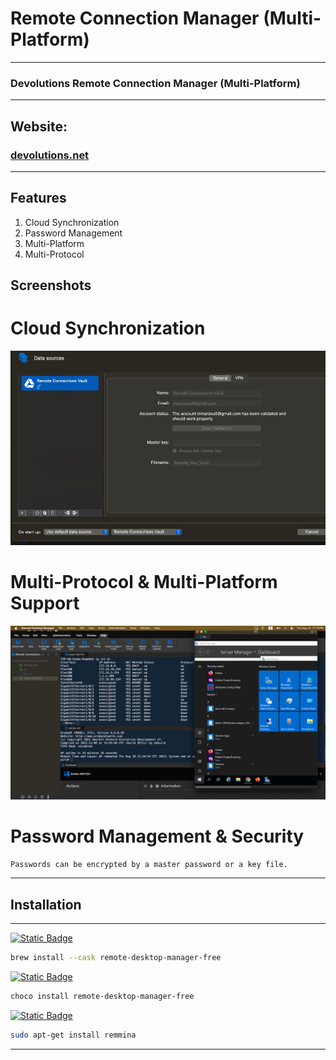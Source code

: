 # Remote Connection Manager (Multi-Platform)
---
### Devolutions Remote Connection Manager (Multi-Platform)
---

Website:
---
### [devolutions.net](https://devolutions.net/remote-desktop-manager/home/downloadfree/)
---


## Features
1. Cloud Synchronization
2. Password Management
3. Multi-Platform
4. Multi-Protocol

## Screenshots

# Cloud Synchronization

![Alt text](image-3.png)

# Multi-Protocol & Multi-Platform Support

![Alt text](image-2.png)

# Password Management & Security

``
Passwords can be encrypted by a master password or a key file.
``


---
## Installation
---

<a href="https://devolutions.net/remote-desktop-manager/home/downloadfree/"> ![Static Badge](https://img.shields.io/badge/Installation-Desktop?style=flat-square&logo=apple&logoColor=&label=MAC&labelColor=blue&color=red)</a>

```bash
brew install --cask remote-desktop-manager-free
```
<a href="https://devolutions.net/remote-desktop-manager/home/downloadfree/"> ![Static Badge](https://img.shields.io/badge/Installation-Desktop?style=flat-square&logo=windows&logoColor=&label=Windows&labelColor=blue&color=red)</a>

```zsh
choco install remote-desktop-manager-free
```
<a href="https://devolutions.net/remote-desktop-manager/home/downloadfree/"> ![Static Badge](https://img.shields.io/badge/Installation-Desktop?style=flat-square&logo=linux&logoColor=&label=Linux&labelColor=blue&color=red)</a>

```zsh
sudo apt-get install remmina
```

---


